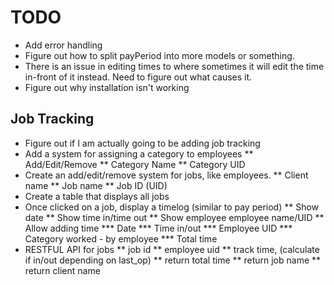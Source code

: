 # TODO #
* Add error handling
* Figure out how to split payPeriod into more models or something.
* There is an issue in editing times to where sometimes it will edit the time in-front of it instead. Need to figure out what causes it.
* Figure out why installation isn't working

## Job Tracking ##
* Figure out if I am actually going to be adding job tracking
* Add a system for assigning a category to employees
** Add/Edit/Remove
** Category Name
** Category UID
* Create an add/edit/remove system for jobs, like employees.
** Client name
** Job name
** Job ID (UID)
* Create a table that displays all jobs
* Once clicked on a job, display a timelog (similar to pay period)
** Show date
** Show time in/time out
** Show employee employee name/UID
** Allow adding time
*** Date
*** Time in/out
*** Employee UID
*** Category worked - by employee
*** Total time
* RESTFUL API for jobs
** job id
** employee uid
** track time, (calculate if in/out depending on last_op)
** return total time
** return job name
** return client name